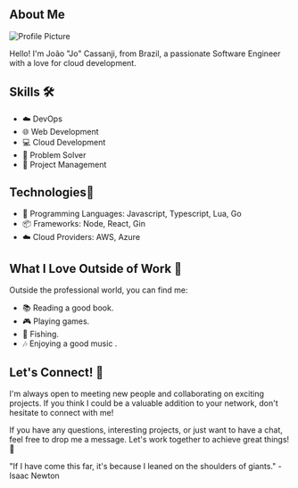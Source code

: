 ## About Me
![Profile Picture](insert_your_profile_picture_url_here.jpg)

Hello! I'm João "Jo" Cassanji, from Brazil, a passionate Software Engineer with a love for cloud development.

## Skills 🛠️

- ☁️ DevOps
- 🌐 Web Development
- 💻 Cloud Development
- 🧠 Problem Solver
- 🚀 Project Management

## Technologies🧰

- 🧩 Programming Languages: Javascript, Typescript, Lua, Go
- 📦 Frameworks: Node, React, Gin
- ☁️ Cloud Providers: AWS, Azure

## What I Love Outside of Work 🌟

Outside the professional world, you can find me:

- 📚 Reading a good book.
- 🎮 Playing games.
- 🎣 Fishing.
- 🎶 Enjoying a good music .

## Let's Connect! 👥

I'm always open to meeting new people and collaborating on exciting projects. If you think I could be a valuable addition to your network, don't hesitate to connect with me!

If you have any questions, interesting projects, or just want to have a chat, feel free to drop me a message. Let's work together to achieve great things! 🚀

"If I have come this far, it's because I leaned on the shoulders of giants." - Isaac Newton

